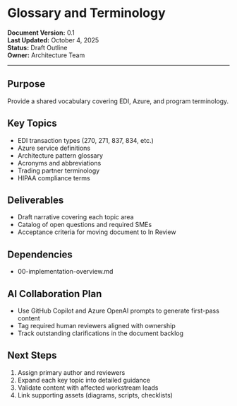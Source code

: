 # Glossary and Terminology

**Document Version:** 0.1  
**Last Updated:** October 4, 2025  
**Status:** Draft Outline  
**Owner:** Architecture Team

---

## Purpose

Provide a shared vocabulary covering EDI, Azure, and program terminology.

## Key Topics

- EDI transaction types (270, 271, 837, 834, etc.)
- Azure service definitions
- Architecture pattern glossary
- Acronyms and abbreviations
- Trading partner terminology
- HIPAA compliance terms

## Deliverables

- Draft narrative covering each topic area
- Catalog of open questions and required SMEs
- Acceptance criteria for moving document to In Review

## Dependencies

- 00-implementation-overview.md

## AI Collaboration Plan

- Use GitHub Copilot and Azure OpenAI prompts to generate first-pass content
- Tag required human reviewers aligned with ownership
- Track outstanding clarifications in the document backlog

## Next Steps

1. Assign primary author and reviewers
2. Expand each key topic into detailed guidance
3. Validate content with affected workstream leads
4. Link supporting assets (diagrams, scripts, checklists)
